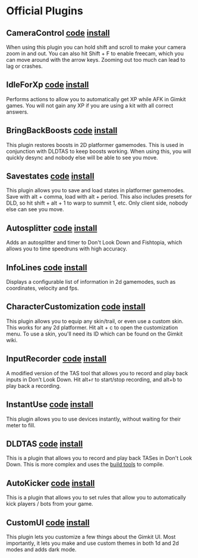# Official Plugins

## CameraControl [code](./CameraControl.js) [install](https://thelazysquid.github.io/gimloader/?installUrl=https://raw.githubusercontent.com/TheLazySquid/Gimloader/main/plugins/CameraControl.js)

When using this plugin you can hold shift and scroll to make your camera zoom in and out. You can also hit Shift + F to enable freecam, which you can move around with the arrow keys. Zooming out too much can lead to lag or crashes.

## IdleForXp [code](./IdleForXp.js) [install](https://thelazysquid.github.io/gimloader/?installUrl=https://raw.githubusercontent.com/TheLazySquid/Gimloader/main/plugins/IdleForXp.js)

Performs actions to allow you to automatically get XP while AFK in Gimkit games. You will not gain any XP if you are using a kit with all correct answers.

## BringBackBoosts [code](./BringBackBoosts.js) [install](https://thelazysquid.github.io/gimloader/?installUrl=https://raw.githubusercontent.com/TheLazySquid/Gimloader/main/plugins/BringBackBoosts.js)

This plugin restores boosts in 2D platformer gamemodes. This is used in conjunction with DLDTAS to keep boosts working. When using this, you will quickly desync and nobody else will be able to see you move.

## Savestates [code](./Savestates.js) [install](https://thelazysquid.github.io/gimloader/?installUrl=https://raw.githubusercontent.com/TheLazySquid/Gimloader/main/plugins/Savestates.js)

This plugin allows you to save and load states in platformer gamemodes. Save with alt + comma, load with alt + period. This also includes presets for DLD, so hit shift + alt + 1 to warp to summit 1, etc. Only client side, nobody else can see you move.

## Autosplitter [code](./Autosplitter) [install](https://thelazysquid.github.io/gimloader/?installUrl=https://raw.githubusercontent.com/TheLazySquid/Gimloader/main/plugins/Autosplitter/build/Autosplitter.js)

Adds an autosplitter and timer to Don't Look Down and Fishtopia, which allows you to time speedruns with high accuracy.

## InfoLines [code](./InfoLines.js) [install](https://thelazysquid.github.io/gimloader/?installUrl=https://raw.githubusercontent.com/TheLazySquid/Gimloader/main/plugins/InfoLines/build/InfoLines.js)

Displays a configurable list of information in 2d gamemodes, such as coordinates, velocity and fps.

## CharacterCustomization [code]('./CharacterCustomization/build/CharacterCustomization.js') [install](https://thelazysquid.github.io/gimloader/?installUrl=https://raw.githubusercontent.com/TheLazySquid/Gimloader/main/plugins/CharacterCustomization/build/CharacterCustomization.js)

This plugin allows you to equip any skin/trail, or even use a custom skin. This works for any 2d platformer. Hit alt + c to open the customization menu. To use a skin, you'll need its ID which can be found on the Gimkit wiki.

## InputRecorder [code](./InputRecorder) [install](https://thelazysquid.github.io/gimloader/?installUrl=https://raw.githubusercontent.com/TheLazySquid/Gimloader/main/plugins/InputRecorder/build/InputRecorder.js)

A modified version of the TAS tool that allows you to record and play back inputs in Don't Look Down. Hit alt+r to start/stop recording, and alt+b to play back a recording.

## InstantUse [code](./InstantUse.js) [install](https://thelazysquid.github.io/gimloader/?installUrl=https://raw.githubusercontent.com/TheLazySquid/Gimloader/main/plugins/InstantUse.js)

This plugin allows you to use devices instantly, without waiting for their meter to fill.

## DLDTAS [code]('./DLDTAS') [install](https://thelazysquid.github.io/gimloader/?installUrl=https://raw.githubusercontent.com/TheLazySquid/Gimloader/main/plugins/DLDTAS/build/DLDTAS.js)

This is a plugin that allows you to record and play back TASes in Don't Look Down. This is more complex and uses the [build tools]('../buildTools') to compile.

## AutoKicker [code](./AutoKicker) [install](https://thelazysquid.github.io/gimloader/?installUrl=https://raw.githubusercontent.com/TheLazySquid/Gimloader/main/plugins/AutoKicker/build/AutoKicker.js)

This is a plugin that allows you to set rules that allow you to automatically kick players / bots from your game.

## CustomUI [code](./CustomUI) [install](https://thelazysquid.github.io/gimloader/?installUrl=https://raw.githubusercontent.com/TheLazySquid/Gimloader/main/plugins/CustomUI/build/CustomUI.js)

This plugin lets you customize a few things about the Gimkit UI. Most importantly, it lets you make and use custom themes in both 1d and 2d modes and adds dark mode.